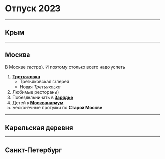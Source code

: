 # Отпуск 2023
---
## Крым
---
## Москва  

В Москве *сестра*).
И поэтому столько всего надо успеть  
1. [**Третьяковка**](https://www.tretyakovgallery.ru/?lang=ru)  
    + Третьяковская галерея
    + Новая *Третьяковка*
3. Любимые рестораны)  
5. Побездельничать в [**Зарядье**](https://www.zaryadyepark.ru/)  
7. Детей в [**Москванариум**](https://www.moskvarium.ru/)
8. Бесконечные прогулки по **Старой Москве**
---
## Карельская деревня
---
## Санкт-Петербург